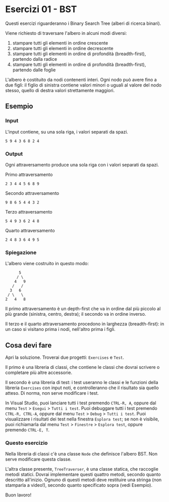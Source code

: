 # Esercizi 01 - BST

Questi esercizi riguarderanno i Binary Search Tree (alberi di ricerca binari). 

Viene richiesto di traversare l'albero in alcuni modi diversi:

1. stampare tutti gli elementi in ordine crescente
2. stampare tutti gli elementi in ordine decrescente
3. stampare tutti gli elementi in ordine di profondità (breadth-first), partendo dalla radice
4. stampare tutti gli elementi in ordine di profondità (breadth-first), partendo dalle foglie

L'albero è costituito da nodi contenenti interi. Ogni nodo può avere fino a due figli: il figlio di sinistra contiene valori minori o uguali al valore del nodo stesso, quello di destra valori strettamente maggiori. 

## Esempio

### Input

L'input contiene, su una sola riga, i valori separati da spazi. 

```
5 9 4 3 6 8 2 4
```

### Output

Ogni attraversamento produce una sola riga con i valori separati da spazi. 

Primo attraversamento
```
2 3 4 4 5 6 8 9
```
Secondo attraversamento
```
9 8 6 5 4 4 3 2
```
Terzo attraversamento
```
5 4 9 3 6 2 4 8
```
Quarto attraversamento
```
2 4 8 3 6 4 9 5
```

### Spiegazione

L'albero viene costruito in questo modo:

```
      5
     / \
    4   9
   /   /
  3   6
 / \   \
2   4   8
```

Il primo attraversamento è un depth-first che va in ordine dal più piccolo al più grande (sinistra, centro, destra); il secondo va in ordine inverso. 

Il terzo e il quarto attraversamento procedono in larghezza (breadth-first): in un caso si visitano prima i nodi, nell'altro prima i figli. 

## Cosa devi fare

Apri la soluzione. Troverai due progetti: `Exercises` e `Test`. 

Il primo è una libreria di classi, che contiene le classi che dovrai scrivere o completare più altre accessorie. 

Il secondo è una libreria di test: i test useranno le classi e le funzioni della libreria `Exercises` con input noti, e controlleranno che il risultato sia quello atteso. Di norma, non serve modificare i test. 

In Visual Studio, puoi lanciare tutti i test premendo `CTRL-R, A`, oppure dal menu `Test` > `Esegui` > `Tutti i test`. Puoi debuggare tutti i test premendo `CTRL-R, CTRL-A`, oppure dal menu `Test` > `Debug` > `Tutti i test`. Puoi visualizzare i risultati dei test nella finestra `Esplora test`; se non è visibile, puoi richiamarla dal menu `Test` > `Finestre` > `Esplora test`, oppure premendo `CTRL-E, T`. 

### Questo esercizio

Nella libreria di classi c'è una classe `Node` che definisce l'albero BST. Non serve modificare questa classe. 

L'altra classe presente, `TreeTraverser`, è una classe statica, che raccoglie metodi statici. Dovrai implementare questi quattro metodi, secondo quanto descritto all'inizio. Ognuno di questi metodi deve restituire una stringa (non stamparla a video!), secondo quanto specificato sopra (vedi Esempio). 

Buon lavoro!
